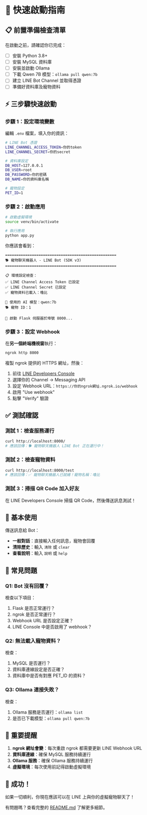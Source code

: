 # 🚀 快速啟動指南

## 📋 前置準備檢查清單

在啟動之前，請確認你已完成：

- [ ] 安裝 Python 3.8+
- [ ] 安裝 MySQL 資料庫
- [ ] 安裝並啟動 Ollama
- [ ] 下載 Qwen 7B 模型：`ollama pull qwen:7b`
- [ ] 建立 LINE Bot Channel 並取得憑證
- [ ] 準備好資料庫及寵物資料

## ⚡ 三步驟快速啟動

### 步驟 1：設定環境變數

編輯 `.env` 檔案，填入你的資訊：

```bash
# LINE Bot 憑證
LINE_CHANNEL_ACCESS_TOKEN=你的token
LINE_CHANNEL_SECRET=你的secret

# 資料庫設定
DB_HOST=127.0.0.1
DB_USER=root
DB_PASSWORD=你的密碼
DB_NAME=你的資料庫名稱

# 寵物設定
PET_ID=1
```

### 步驟 2：啟動應用

```bash
# 啟動虛擬環境
source venv/bin/activate

# 執行應用
python app.py
```

你應該會看到：

```
==================================================
🐕 寵物聊天機器人 - LINE Bot (SDK v3)
==================================================

📋 環境設定檢查：
✅ LINE Channel Access Token 已設定
✅ LINE Channel Secret 已設定
✅ 寵物資料已載入：嚕比

🤖 使用的 AI 模型：qwen:7b
🐕 寵物 ID：1

🚀 啟動 Flask 伺服器於埠號 8000...
```

### 步驟 3：設定 Webhook

在**另一個終端機視窗**執行：

```bash
ngrok http 8000
```

複製 ngrok 提供的 HTTPS 網址，然後：

1. 前往 [LINE Developers Console](https://developers.line.biz/console/)
2. 選擇你的 Channel → Messaging API
3. 設定 Webhook URL：`https://你的ngrok網址.ngrok.io/webhook`
4. 啟用 "Use webhook"
5. 點擊 "Verify" 驗證

## ✅ 測試確認

### 測試 1：檢查服務運行

```bash
curl http://localhost:8000/
# 應該回傳：🐕 寵物聊天機器人 LINE Bot 正在運行中！
```

### 測試 2：檢查寵物資料

```bash
curl http://localhost:8000/test
# 應該回傳：✅ 寵物聊天機器人已就緒！寵物名稱：嚕比
```

### 測試 3：掃描 QR Code 加入好友

在 LINE Developers Console 掃描 QR Code，然後傳送訊息測試！

## 🎯 基本使用

傳送訊息給 Bot：

- **一般對話**：直接輸入任何訊息，寵物會回覆
- **清除歷史**：輸入 `清除` 或 `clear`
- **查看說明**：輸入 `說明` 或 `help`

## 🐛 常見問題

### Q1: Bot 沒有回覆？

檢查以下項目：
1. Flask 是否正常運行？
2. ngrok 是否正常運行？
3. Webhook URL 是否設定正確？
4. LINE Console 中是否啟用了 webhook？

### Q2: 無法載入寵物資料？

檢查：
1. MySQL 是否運行？
2. 資料庫連線設定是否正確？
3. 資料庫中是否有對應 PET_ID 的資料？

### Q3: Ollama 連接失敗？

檢查：
1. Ollama 服務是否運行：`ollama list`
2. 是否已下載模型：`ollama pull qwen:7b`

## 📝 重要提醒

1. **ngrok 網址會變**：每次重啟 ngrok 都需要更新 LINE Webhook URL
2. **資料庫連線**：確保 MySQL 服務持續運行
3. **Ollama 服務**：確保 Ollama 服務持續運行
4. **虛擬環境**：每次使用前記得啟動虛擬環境

## 🎉 成功！

如果一切順利，你現在應該可以在 LINE 上與你的虛擬寵物聊天了！

有問題嗎？查看完整的 [README.md](README.md) 了解更多細節。

